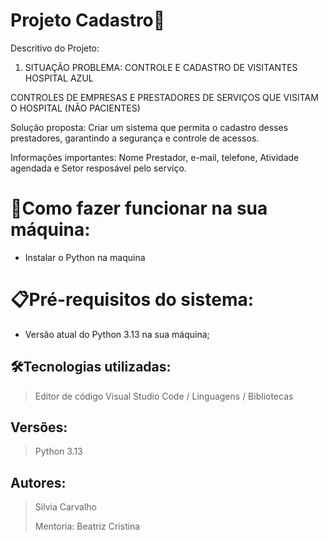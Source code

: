 # Projeto Cadastro🚀

Descritivo do Projeto:

1. SITUAÇÃO PROBLEMA: CONTROLE E CADASTRO DE VISITANTES HOSPITAL AZUL 

CONTROLES DE EMPRESAS E PRESTADORES DE SERVIÇOS QUE VISITAM O HOSPITAL (NÃO PACIENTES)

Solução proposta: Criar um sistema que permita o cadastro desses prestadores,
garantindo a segurança e controle de acessos.

Informações importantes: Nome Prestador, e-mail, telefone, Atividade agendada e Setor resposável pelo serviço.

# 🔌Como fazer funcionar na sua máquina:

- Instalar o Python na maquina


# 📋Pré-requisitos do sistema:

- Versão atual do Python 3.13 na sua máquina;

  
## 🛠️Tecnologias utilizadas:

> Editor de código Visual Studio Code /
  Linguagens / 
  Bibliotecas
> 

## Versões:

> Python 3.13
> 

## Autores:
> Silvia Carvalho 
> 
> Mentoria: Beatriz Cristina
